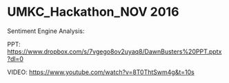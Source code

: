 # UMKC_Hackathon_NOV 2016

Sentiment Engine Analysis:

PPT:
https://www.dropbox.com/s/7vgego8ov2uyaq8/DawnBusters%20PPT.pptx?dl=0

VIDEO:
https://www.youtube.com/watch?v=8T0ThtSwm4g&t=10s
